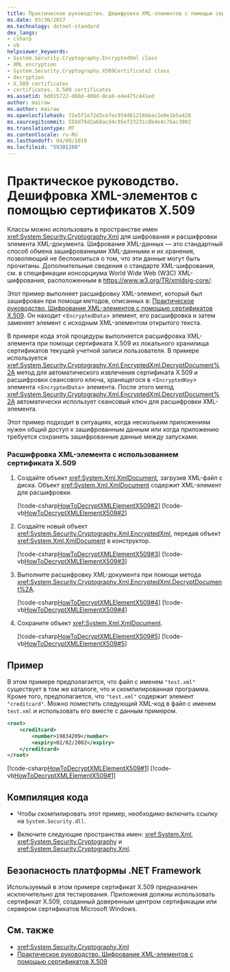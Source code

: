 ```yaml
---
title: Практическое руководство. Дешифровка XML-элементов с помощью сертификатов X.509
ms.date: 03/30/2017
ms.technology: dotnet-standard
dev_langs:
- csharp
- vb
helpviewer_keywords:
- System.Security.Cryptography.EncryptedXml class
- XML encryption
- System.Security.Cryptography.X509Certificate2 class
- decryption
- X.509 certificates
- certificates, X.509 certificates
ms.assetid: bd015722-d88d-408d-8ca8-e4e475c441ed
author: mairaw
ms.author: mairaw
ms.openlocfilehash: 72e5f1e72d3ce7ec954d61216bbac2e0e1b5a428
ms.sourcegitcommit: 558d78d2a68acd4c95ef23231c8b4e4c7bac3902
ms.translationtype: MT
ms.contentlocale: ru-RU
ms.lasthandoff: 04/09/2019
ms.locfileid: "59301208"
---
```

# <a name="how-to-decrypt-xml-elements-with-x509-certificates"></a>Практическое руководство. Дешифровка XML-элементов с помощью сертификатов X.509
Классы можно использовать в пространстве имен <xref:System.Security.Cryptography.Xml> для шифрования и расшифровки элемента XML-документа.  Шифрование XML-данных — это стандартный способ обмена зашифрованными XML-данными и их хранения, позволяющий не беспокоиться о том, что эти данные могут быть прочитаны.  Дополнительные сведения о стандарте XML-шифрования, см. в спецификации консорциума World Wide Web (W3C) XML-шифрования, расположенным в <https://www.w3.org/TR/xmldsig-core/>.  
  
 Этот пример выполняет расшифровку XML-элемент, который был зашифрован при помощи методов, описанных в: [Практическое руководство. Шифрование XML-элементов с помощью сертификатов X.509](../../../docs/standard/security/how-to-encrypt-xml-elements-with-x-509-certificates.md).  Он находит <`EncryptedData`> элемент, его расшифровка и затем заменяет элемент с исходным XML-элементом открытого текста.  
  
 В примере кода этой процедуры выполняется расшифровка XML-элемента при помощи сертификата X.509 из локального хранилища сертификатов текущей учетной записи пользователя.  В примере используется <xref:System.Security.Cryptography.Xml.EncryptedXml.DecryptDocument%2A> метод для автоматического извлечения сертификата X.509 и расшифровки сеансового ключа, хранящегося в <`EncryptedKey`> элемента <`EncryptedData`> элемента.  После этого метод <xref:System.Security.Cryptography.Xml.EncryptedXml.DecryptDocument%2A> автоматически использует сеансовый ключ для расшифровки XML-элемента.  
  
 Этот пример подходит в ситуациях, когда нескольким приложениям нужен общий доступ к зашифрованным данным или когда приложению требуется сохранять зашифрованные данные между запусками.  
  
### <a name="to-decrypt-an-xml-element-with-an-x509-certificate"></a>Расшифровка XML-элемента с использованием сертификата X.509  
  
1. Создайте объект <xref:System.Xml.XmlDocument>, загрузив XML-файл с диска.  Объект <xref:System.Xml.XmlDocument> содержит XML-элемент для расшифровки.  
  
     [!code-csharp[HowToDecryptXMLElementX509#2](../../../samples/snippets/csharp/VS_Snippets_CLR/HowToDecryptXMLElementX509/cs/sample.cs#2)]
     [!code-vb[HowToDecryptXMLElementX509#2](../../../samples/snippets/visualbasic/VS_Snippets_CLR/HowToDecryptXMLElementX509/vb/sample.vb#2)]  
  
2. Создайте новый объект <xref:System.Security.Cryptography.Xml.EncryptedXml>, передав объект <xref:System.Xml.XmlDocument> в конструктор.  
  
     [!code-csharp[HowToDecryptXMLElementX509#3](../../../samples/snippets/csharp/VS_Snippets_CLR/HowToDecryptXMLElementX509/cs/sample.cs#3)]
     [!code-vb[HowToDecryptXMLElementX509#3](../../../samples/snippets/visualbasic/VS_Snippets_CLR/HowToDecryptXMLElementX509/vb/sample.vb#3)]  
  
3. Выполните расшифровку XML-документа при помощи метода <xref:System.Security.Cryptography.Xml.EncryptedXml.DecryptDocument%2A>.  
  
     [!code-csharp[HowToDecryptXMLElementX509#4](../../../samples/snippets/csharp/VS_Snippets_CLR/HowToDecryptXMLElementX509/cs/sample.cs#4)]
     [!code-vb[HowToDecryptXMLElementX509#4](../../../samples/snippets/visualbasic/VS_Snippets_CLR/HowToDecryptXMLElementX509/vb/sample.vb#4)]  
  
4. Сохраните объект <xref:System.Xml.XmlDocument>.  
  
     [!code-csharp[HowToDecryptXMLElementX509#5](../../../samples/snippets/csharp/VS_Snippets_CLR/HowToDecryptXMLElementX509/cs/sample.cs#5)]
     [!code-vb[HowToDecryptXMLElementX509#5](../../../samples/snippets/visualbasic/VS_Snippets_CLR/HowToDecryptXMLElementX509/vb/sample.vb#5)]  
  
## <a name="example"></a>Пример  
 В этом примере предполагается, что файл с именем `"test.xml"` существует в том же каталоге, что и скомпилированная программа.  Кроме того, предполагается, что `"test.xml"` содержит элемент `"creditcard"`.  Можно поместить следующий XML-код в файл с именем `test.xml` и использовать его вместе с данным примером.  
  
```xml  
<root>  
    <creditcard>  
        <number>19834209</number>  
        <expiry>02/02/2002</expiry>  
    </creditcard>  
</root>  
```  
  
 [!code-csharp[HowToDecryptXMLElementX509#1](../../../samples/snippets/csharp/VS_Snippets_CLR/HowToDecryptXMLElementX509/cs/sample.cs#1)]
 [!code-vb[HowToDecryptXMLElementX509#1](../../../samples/snippets/visualbasic/VS_Snippets_CLR/HowToDecryptXMLElementX509/vb/sample.vb#1)]  
  
## <a name="compiling-the-code"></a>Компиляция кода  
  
-   Чтобы скомпилировать этот пример, необходимо включить ссылку на `System.Security.dll`.  
  
-   Включите следующие пространства имен: <xref:System.Xml>, <xref:System.Security.Cryptography> и <xref:System.Security.Cryptography.Xml>.  
  
## <a name="net-framework-security"></a>Безопасность платформы .NET Framework  
 Используемый в этом примере сертификат X.509 предназначен исключительно для тестирования.  Приложения должны использовать сертификат X.509, созданный доверенным центром сертификации или сервером сертификатов Microsoft Windows.  
  
## <a name="see-also"></a>См. также

- <xref:System.Security.Cryptography.Xml>
- [Практическое руководство. Шифрование XML-элементов с помощью сертификатов X.509](../../../docs/standard/security/how-to-encrypt-xml-elements-with-x-509-certificates.md)
